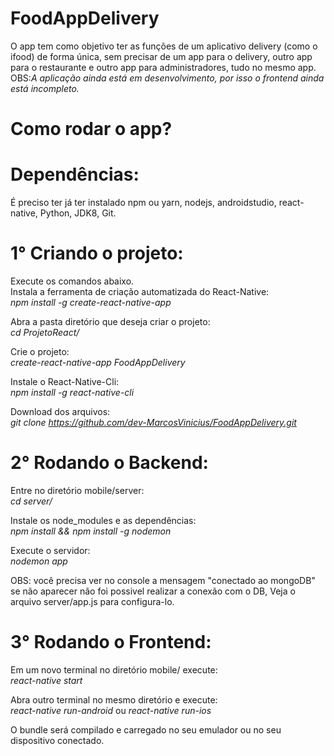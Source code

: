# FoodAppDelivery
O app tem como objetivo ter as funções de um aplicativo delivery (como o ifood) de forma única, sem precisar de um app para o delivery, outro app para o restaurante e outro app para administradores, tudo no mesmo app.<br>
OBS:*A aplicação ainda está em desenvolvimento, por isso o frontend ainda está incompleto.*

# Como rodar o app?
# Dependências:
É preciso ter já ter instalado npm ou yarn, nodejs, androidstudio, react-native,  Python, JDK8, Git.
# 1° Criando o projeto:
Execute os comandos abaixo.<br>
Instala a ferramenta de criação automatizada do React-Native:<br>
*npm install -g create-react-native-app*

Abra a pasta diretório que deseja criar o projeto:<br>
*cd ProjetoReact/*

Crie o projeto:<br>
*create-react-native-app FoodAppDelivery*

Instale o React-Native-Cli:<br>
*npm install -g react-native-cli*

Download dos arquivos:<br>
*git clone https://github.com/dev-MarcosVinicius/FoodAppDelivery.git*

# 2° Rodando o Backend:<br>
Entre no diretório mobile/server:<br>
*cd server/*

Instale os node_modules e as dependências:<br>
*npm install && npm install -g nodemon*<br>

Execute o servidor:<br>
*nodemon app*

OBS: você precisa ver no console a mensagem "conectado ao mongoDB" se não aparecer não foi possivel realizar a conexão com o DB, Veja o arquivo server/app.js para configura-lo.

# 3° Rodando o Frontend:<br>
Em um novo terminal no diretório mobile/ execute:<br>
*react-native start*

Abra outro terminal no mesmo diretório e execute:<br>
*react-native run-android* ou *react-native run-ios*

O bundle será compilado e carregado no seu emulador ou no seu dispositivo conectado.

